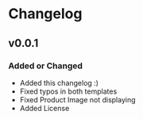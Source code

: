 # Changelog

## v0.0.1

### Added or Changed

- Added this changelog :)
- Fixed typos in both templates
- Fixed Product Image not displaying
- Added License
